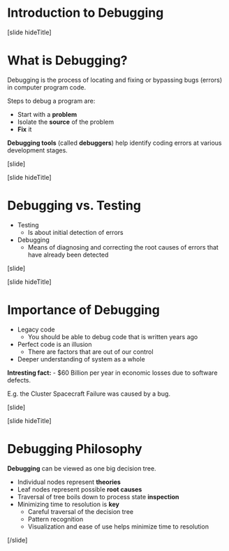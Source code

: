 # Introduction to Debugging

[slide hideTitle]

# What is Debugging?

Debugging is the process of locating and fixing or bypassing bugs (errors) in computer program code.

Steps to debug a program are:
- Start with a **problem**
- Isolate the **source** of the problem
- **Fix** it

**Debugging tools** (called **debuggers**) help identify coding errors at various development stages.

[slide]

[slide hideTitle]

# Debugging vs. Testing

- Testing
    - Is about initial detection of errors
- Debugging
    - Means of diagnosing and correcting the root causes of errors that have already been detected

[slide]

[slide hideTitle]

# Importance of Debugging

- Legacy code
    - You should be able to debug code that is written years ago
- Perfect code is an illusion
    - There are factors that are out of our control
- Deeper understanding of system as a whole

**Intresting fact:** - $60 Billion per year in economic losses due to software defects.

E.g. the Cluster Spacecraft Failure was caused by a bug.

[slide]

[slide hideTitle]

# Debugging Philosophy

**Debugging** can be viewed as one big decision tree.

- Individual nodes represent **theories**
- Leaf nodes represent possible **root causes**
- Traversal of tree boils down to process state **inspection**
- Minimizing time to resolution is **key**
    - Careful traversal of the decision tree
    - Pattern recognition
    - Visualization and ease of use helps minimize time to resolution

[/slide]
